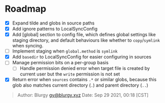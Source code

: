 # Roadmap

- [x] Expand tilde and globs in source paths
- [x] Add ignore patterns to LocalSyncConfig
- [x] Add [global] section to config file, which defines global settings like
      staging directory, and default behaviours like whether to
      `copy`/`symlink` when syncing.
- [ ] Implement staging when `global.method` is `symlink`
- [x] Add `basedir` to LocalSyncConfig for easier configuring in sources
- [ ] Manage permission bits on a per-group basis
  - [ ] Handle permission denied error when target file is created by current
        user but the `write` permission is not set
- [x] Return error when `sources` contains `.*` or similar globs, because this
      glob also matches current directory (`.`) and parent directory (`..`)

> Author: Blurgy <gy@blurgy.xyz>
> Date:   Sep 29 2021, 00:18 [CST]
